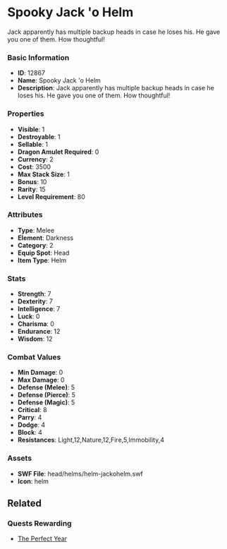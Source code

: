 # Spooky Jack 'o Helm 

Jack apparently has multiple backup heads in case he loses his. He gave you one of them. How thoughtful!

### Basic Information

- **ID**: 12867
- **Name**: Spooky Jack &#039;o Helm 
- **Description**: Jack apparently has multiple backup heads in case he loses his. He gave you one of them. How thoughtful!

### Properties

- **Visible**: 1
- **Destroyable**: 1
- **Sellable**: 1
- **Dragon Amulet Required**: 0
- **Currency**: 2
- **Cost**: 3500
- **Max Stack Size**: 1
- **Bonus**: 10
- **Rarity**: 15
- **Level Requirement**: 80

### Attributes

- **Type**: Melee
- **Element**: Darkness
- **Category**: 2
- **Equip Spot**: Head
- **Item Type**: Helm

### Stats

- **Strength**: 7
- **Dexterity**: 7
- **Intelligence**: 7
- **Luck**: 0
- **Charisma**: 0
- **Endurance**: 12
- **Wisdom**: 12

### Combat Values

- **Min Damage**: 0
- **Max Damage**: 0
- **Defense (Melee)**: 5
- **Defense (Pierce)**: 5
- **Defense (Magic)**: 5
- **Critical**: 8
- **Parry**: 4
- **Dodge**: 4
- **Block**: 4
- **Resistances**: Light,12,Nature,12,Fire,5,Immobility,4

### Assets

- **SWF File**: head/helms/helm-jackohelm.swf
- **Icon**: helm

## Related

### Quests Rewarding

- [The Perfect Year](../quests/1201-the-perfect-year.md)

